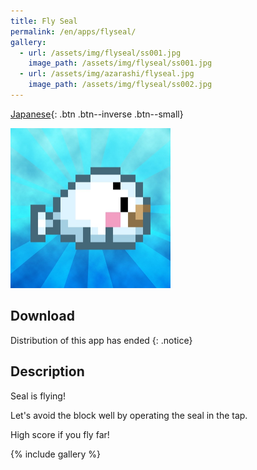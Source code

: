 ```yaml
---
title: Fly Seal 
permalink: /en/apps/flyseal/
gallery:
  - url: /assets/img/flyseal/ss001.jpg
    image_path: /assets/img/flyseal/ss001.jpg
  - url: /assets/img/azarashi/flyseal.jpg
    image_path: /assets/img/flyseal/ss002.jpg
---
```


[Japanese](/apps/flyseal){: .btn .btn--inverse .btn--small}

<img src="/assets/img/flyseal/icon.jpg" width="256px">

## Download 

Distribution of this app has ended
{: .notice}

## Description

Seal is flying!

Let's avoid the block well by operating the seal in the tap.

High score if you fly far!
 
{% include gallery %}

